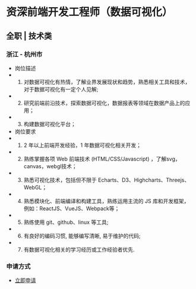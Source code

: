 
# 资深前端开发工程师（数据可视化）
## 全职  |  技术类
### 浙江 - 杭州市

- 岗位描述
- 1. 对数据可视化有热情，了解业界发展现状和趋势，熟悉相关工具和技术，对于数据可视化有一定个人见解;
- 2. 研究前端前沿技术，探索数据可视化，数据报表等领域在数据产品上的应用；
- 3. 构建数据可视化平台；
- 岗位要求
- 1. 2 年以上前端开发经验，1 年数据可视化相关开发；
- 2. 熟练掌握各项 Web 前端技术 (HTML/CSS/Javascript) ，了解svg，canvas，webgl技术；
- 3. 熟悉可视化技术，包括但不限于 Echarts、D3、Highcharts、Threejs、WebGL；
- 4. 熟悉模块化、前端编译和构建工具，熟练运用主流的 JS 库和开发框架，例如：ReactJS、VueJS、Webpack等；
- 5. 熟练使用 git、github、linux 等工具;
- 6. 有良好的编码习惯, 能够编写清晰, 易于维护的代码;
- 7. 有数据可视化相关的学习经历或工作经验者优先.
### 申请方式
- <a href="mailto:hr@tuya.com" title=yourName-资深前端开发工程师（数据可视化）>立即申请</a>